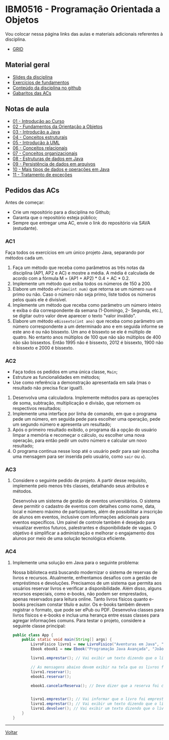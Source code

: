 # IBM0516 - Programação Orientada a Objetos

Vou colocar nessa página links das aulas e materiais adicionais referentes à disciplina.

* [GRID](grid.md)

## Material geral

* [Slides da disciplina](/./assets/poo/slides.pdf)
* [Exercícios de fundamentos](./exercicios/001-exercicios_fixacao.md)
* [Conteúdo da disciplina no github](https://github.com/victor0machado/poo-2023.2)
* [Gabaritos das ACs](https://github.com/victor0machado/poo-2023.2/tree/main/gabaritosACs)

## Notas de aula

* [01 - Introdução ao Curso](./notas_aula/001-intro_curso.md)
* [02 - Fundamentos da Orientação a Objetos](./notas_aula/002-fundamentos_oo.md)
* [03 - Introdução a Java](./notas_aula/003-intro_java.md)
* [04 - Conceitos estruturais](./notas_aula/004-conceitos_estruturais.md)
* [05 - Introdução à UML](./notas_aula/005-intro_uml.md)
* [06 - Conceitos relacionais](./notas_aula/006-conceitos_relacionais.md)
* [07 - Conceitos organizacionais](./notas_aula/007-conceitos_oganizacionais.md)
* [08 - Estruturas de dados em Java](./notas_aula/008-estruturas_dados.md)
* [09 - Persistência de dados em arquivos](./notas_aula/009-persistencia_dados.md)
* [10 - Mais tipos de dados e operações em Java](./notas_aula/010-mais_dados_operacoes.md)
* [11 - Tratamento de exceções](./notas_aula/011-erros_excecoes.md)

## Pedidos das ACs

Antes de começar:

* Crie um repositório para a disciplina no Github;
* Garanta que o repositório esteja público;
* Sempre que entregar uma AC, envie o link do repositório via SAVA (estudante).

### AC1

Faça todos os exercícios em um único projeto Java, separando por métodos cada um.

1. Faça um método que receba como parâmetros as três notas da disciplina (AP1, AP2 e AC) e mostre a média. A média é calculada de acordo com a fórmula M = (AP1 + AP2) * 0.4 + AC * 0.2.
2. Implemente um método que exiba todos os números de 150 a 200.
3. Elabore um método `ePrimo(int num)` que retorna se um número `num` é primo ou não. Caso o número não seja primo, liste todos os números pelos quais ele é divisível.
4. Implemente um método que receba como parâmetro um número inteiro e exiba o dia correspondente da semana (1-Domingo, 2- Segunda, etc.), se digitar outro valor deve aparecer o texto "valor inválido".
5. Elabore um método `eBissexto(int ano)` que receba como parâmetro um número correspondente a um determinado ano e em seguida informe se este ano é ou não bissexto. Um ano é bissexto se ele é múltiplo de quatro. No entanto anos múltiplos de 100 que não são múltiplos de 400 não são bissextos. Então 1995 não é bissexto, 2012 é bissexto, 1900 não é bissexto e 2000 é bissexto.

### AC2

* Faça todos os pedidos em uma única classe, `Main`;
* Estruture as funcionalidades em métodos;
* Use como referência a demonstração apresentada em sala (mas o resultado não precisa ficar igual!).

1. Desenvolva uma calculadora. Implemente métodos para as operações de soma, subtração, multiplicação e divisão, que retornem os respectivos resultados;
2. Implemente uma interface por linha de comando, em que o programa pede um número, em seguida pede para escolher uma operação, pede um segundo número e apresenta um resultado;
3. Após o primeiro resultado exibido, o programa dá a opção do usuário limpar a memória e recomeçar o cálculo, ou escolher uma nova operação, para então pedir um outro número e calcular um novo resultado;
4. O programa continua nesse loop até o usuário pedir para sair (escolha uma mensagem para ser inserida pelo usuário, como `sair` ou `x`).

### AC3

1. Considere o seguinte pedido de projeto. A partir desse requisito, implemente pelo menos três classes, detalhando seus atributos e métodos.

    Desenvolva um sistema de gestão de eventos universitários. O sistema deve permitir o cadastro de eventos com detalhes como nome, data, local e número máximo de participantes, além de possibilitar a inscrição de alunos em eventos, inclusive com informações adicionais para eventos específicos. Um painel de controle também é desejado para visualizar eventos futuros, palestrantes e disponibilidade de vagas. O objetivo é simplificar a administração e melhorar o engajamento dos alunos por meio de uma solução tecnológica eficiente.

### AC4

1. Implemente uma solução em Java para o seguinte problema:

    Nossa biblioteca está buscando modernizar o sistema de reservas de livros e recursos. Atualmente, enfrentamos desafios com a gestão de empréstimos e devoluções. Precisamos de um sistema que permita aos usuários reservar livros e verificar a disponibilidade. Além disso, alguns recursos especiais, como e-books, não podem ser emprestados, apenas reservados para leitura online. Tanto livros físicos quanto e-books precisam constar título e autor. Os e-books também devem registrar o formato, que pode ser ePub ou PDF. Desenvolva classes para livros físicos e e-books e inclua uma herança entre essas classes para agregar informações comuns. Para testar o projeto, considere a seguinte classe principal:

    ``` java
    public class App {
        public static void main(String[] args) {
            LivroFisico livro1 = new LivroFisico("Aventuras em Java", "João Autor");
            Ebook ebook1 = new Ebook("Programação Java Avançada", "João Autor", "PDF");

            livro1.emprestar(); // Vai exibir um texto dizendo que o livro precisa ser reservado primeiro.

            // As mensagens abaixo devem exibir na tela que os livros foram reservados com sucesso
            livro1.reservar();
            ebook1.reservar();

            ebook1.cancelarReserva(); // Deve dizer que a reserva foi cancelada


            livro1.emprestar(); // Vai informar que o livro foi emprestado com sucesso
            livro1.emprestar(); // Vai exibir um texto dizendo que o livro já está emprestado
            livro1.devolver(); // Vai exibir um texto dizendo que o livro foi devolvido
        }
    }
    ```

---

[Voltar](https://victor0machado.github.io/)
